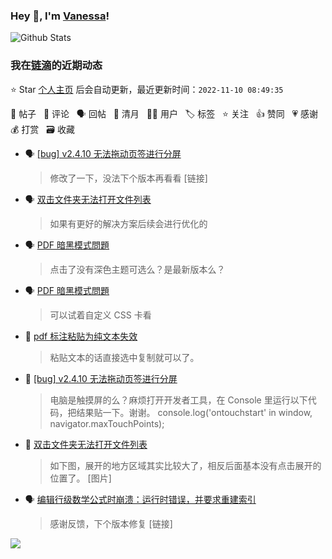 ### Hey 👋, I'm [Vanessa](http://vanessa.b3log.org/)!

![Github Stats](https://github-readme-stats.vercel.app/api?username=Vanessa219&show_icons=true)

<!--events start -->

### 我在[链滴](https://ld246.com)的近期动态

⭐️ Star [个人主页](https://github.com/Vanessa219/Vanessa219) 后会自动更新，最近更新时间：`2022-11-10 08:49:35`

📝 帖子 &nbsp; 💬 评论 &nbsp; 🗣 回帖 &nbsp; 🌙 清月 &nbsp; 👨‍💻 用户 &nbsp; 🏷️ 标签 &nbsp; ⭐️ 关注 &nbsp; 👍 赞同 &nbsp; 💗 感谢 &nbsp; 💰 打赏 &nbsp; 🗃 收藏

* 🗣 [[bug] v2.4.10 无法拖动页签进行分屏](https://ld246.com/article/1667889430747/comment/1667963118531#comments)

  > 修改了一下，没法下个版本再看看 [链接]
* 🗣 [双击文件夹无法打开文件列表](https://ld246.com/article/1667910342894/comment/1667972767979#comments)

  > 如果有更好的解决方案后续会进行优化的
* 🗣 [PDF 暗黑模式問題](https://ld246.com/article/1667994368034/comment/1667994912689#comments)

  > 点击了没有深色主题可选么？是最新版本么？
* 🗣 [PDF 暗黑模式問題](https://ld246.com/article/1667994368034/comment/1667996670686#comments)

  > 可以试着自定义 CSS 卡看
* 💬 [pdf 标注粘贴为纯文本失效](https://ld246.com/article/1667981270832/comment/1668000263985#comments)

  > 粘贴文本的话直接选中复制就可以了。
* 💬 [[bug] v2.4.10 无法拖动页签进行分屏](https://ld246.com/article/1667889430747/comment/1667960039278#comments)

  > 电脑是触摸屏的么？麻烦打开开发者工具，在 Console 里运行以下代码，把结果贴一下。谢谢。 console.log('ontouchstart' in window, navigator.maxTouchPoints);
* 💬 [双击文件夹无法打开文件列表](https://ld246.com/article/1667910342894/comment/1667959389279#comments)

  > 如下图，展开的地方区域其实比较大了，相反后面基本没有点击展开的位置了。 [图片]
* 🗣 [编辑行级数学公式时崩溃：运行时错误，并要求重建索引](https://ld246.com/article/1667727019876/comment/1667888150279#comments)

  > 感谢反馈，下个版本修复 [链接]


<!--events end -->

<a title="Hits" target="_blank" href="https://github.com/Vanessa219/Vanessa219"><img src="https://hits.b3log.org/Vanessa219/Vanessa219.svg"></a>
